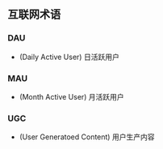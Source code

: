 ## 互联网术语
### DAU 
- (Daily Active User) 日活跃用户

### MAU 
- (Month Active User) 月活跃用户

### UGC
- (User Generatoed Content) 用户生产内容
